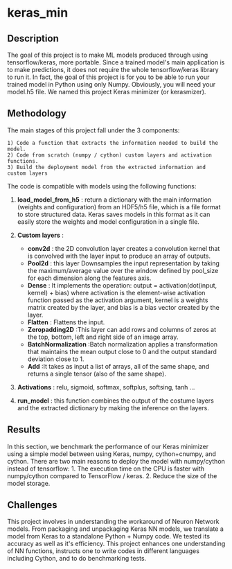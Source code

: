 # keras_min

## Description
The goal of this project is to make ML models produced through using tensorflow/keras, more portable. Since a trained model's main application is to make predictions, it does not require the whole tensorflow/keras library to run it. In fact, the goal of this project is for you to be able to run your trained model in Python using only Numpy. Obviously, you will need your model.h5 file. We named this project Keras minimizer (or kerasmizer).


## Methodology

The main stages of this project fall under the 3 components:

    1) Code a function that extracts the information needed to build the model.
    2) Code from scratch (numpy / cython) custom layers and activation functions.
    3) Build the deployment model from the extracted information and custom layers

The code is compatible with models using the following functions:

1. **load_model_from_h5** : return a dictionary with the main information (weights and configuration) from an HDF5/h5 file, which is a file format to store structured data. Keras saves models in this format as it can easily store the weights and model configuration in a single file. 
2. **Custom layers** : 
	- **conv2d** :  the 2D convolution layer creates a convolution kernel that is convolved with the layer input to produce an array of outputs. 
	- **Pool2d** : this layer Downsamples the input representation by taking the maximum/average value over the window defined by pool_size for each dimension along the features axis. 
	- **Dense** : It implements the operation: output = activation(dot(input, kernel) + bias) where activation is the element-wise activation function passed as the activation argument, kernel is a weights matrix created by the layer, and bias is a bias vector created by the layer.
	- **Flatten** : Flattens the input. 
	- **Zeropadding2D** :This layer can add rows and columns of zeros at the top, bottom, left and right side of an image array.
	- **BatchNormalization** :Batch normalization applies a transformation that maintains the mean output close to 0 and the output standard deviation close to 1.
	- **Add** :It takes as input a list of arrays, all of the same shape, and   returns     a single tensor (also of the same shape). 

 3. **Activations** : relu, sigmoid, softmax, softplus, softsing, tanh …
 4. **run_model** : this function combines the output of the costume layers and the extracted dictionary by making the inference on the layers.


## Results 
In this section, we benchmark the performance of our Keras minimizer using a simple model between using Keras, numpy, cython+cnumpy, and cython.
There are two main reasons to deploy the model with numpy/cython instead of tensorflow:
	1. The execution time on the CPU is faster with numpy/cython compared to TensorFlow / keras.
	2. Reduce the size of the model storage.

## Challenges

This project involves in understanding the workaround of Neuron Network models. From packaging and unpackaging Keras NN models, we translate a model from Keras to a standalone Python + Numpy code. We tested its accuracy as well as it's efficiency.
This project enhances one understanding of NN functions, instructs one to write codes in different languages including Cython, and to do benchmarking tests.
